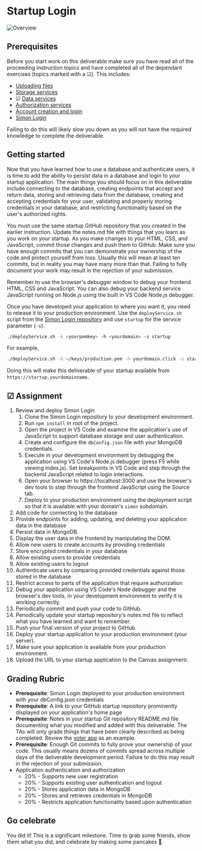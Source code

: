 # Startup Login

![Overview](../../technologies.png)

## Prerequisites

Before you start work on this deliverable make sure you have read all of the proceeding instruction topics and have completed all of the dependant exercises (topics marked with a ☑). This includes:

- [Uploading files](../uploadingFiles/uploadingFiles.md)
- [Storage services](../storageServices/storageServices.md)
- ☑ [Data services](../dataServices/dataServices.md)
- [Authorization services](../authorizationServices/authorizationServices.md)
- [Account creation and login](../login/login.md)
- [Simon Login](../../simon/simonLogin/simonLogin.md)

Failing to do this will likely slow you down as you will not have the required knowledge to complete the deliverable.

## Getting started

Now that you have learned how to use a database and authenticate users, it is time to add the ability to persist data in a database and login to your startup application. The main things you should focus on in this deliverable include connecting to the database, creating endpoints that accept and return data, storing and retrieving data from the database, creating and accepting credentials for your user, validating and properly storing credentials in your database, and restricting functionality based on the user's authorized rights.

You must use the same startup GitHub repository that you created in the earlier instruction. Update the notes.md file with things that you learn as you work on your startup. As you make changes to your HTML, CSS, and JavaScript, commit those changes and push them to GitHub. Make sure you have enough commits that you can demonstrate your ownership of the code and protect yourself from loss. Usually this will mean at least ten commits, but in reality you may have many more than that. Failing to fully document your work may result in the rejection of your submission.

Remember to use the browser's debugger window to debug your frontend HTML, CSS and JavaScript. You can also debug your backend service JavaScript running on Node.js using the built in VS Code Node.js debugger.

Once you have developed your application to where you want it, you need to release it to your production environment. Use the `deployService.sh` script from the [Simon Login repository](https://github.com/webprogramming260/simon-login/blob/main/deployService.sh) and use `startup` for the service parameter (`-s`).

```sh
./deployService.sh -k <yourpemkey> -h <yourdomain> -s startup
```

For example,

```sh
./deployService.sh -k ~/keys/production.pem -h yourdomain.click -s startup
```

Doing this will make this deliverable of your startup available from `https://startup.yourdomainname`.

## ☑ Assignment

1. Review and deploy Simon Login
   1. Clone the Simon Login repository to your development environment.
   1. Run `npm install` in root of the project.
   1. Open the project in VS Code and examine the application's use of JavaScript to support database storage and user authentication.
   1. Create and configure the `dbConfig.json` file with your MongoDB credentials.
   1. Execute in your development environment by debugging the application using VS Code's Node.js debugger (press F5 while viewing index.js). Set breakpoints in VS Code and step through the backend JavaScript related to login interactions.
   1. Open your browser to https://localhost:3000 and use the browser's dev tools to step through the frontend JavaScript using the Source tab.
   1. Deploy to your production environment using the deployment script so that it is available with your domain's `simon` subdomain.
1. Add code for connecting to the database
1. Provide endpoints for adding, updating, and deleting your application data in the database
1. Persist data in MongoDB.
1. Display the user data in the frontend by manipulating the DOM.
1. Allow new users to create accounts by providing credentials
1. Store encrypted credentials in your database
1. Allow existing users to provide credentials
1. Allow existing users to logout
1. Authenticate users by comparing provided credentials against those stored in the database
1. Restrict access to parts of the application that require authorization
1. Debug your application using VS Code's Node debugger and the browser's dev tools, in your development environment to verify it is working correctly.
1. Periodically commit and push your code to GitHub.
1. Periodically update your startup repository's notes.md file to reflect what you have learned and want to remember.
1. Push your final version of your project to GitHub.
1. Deploy your startup application to your production environment (your server).
1. Make sure your application is available from your production environment.
1. Upload the URL to your startup application to the Canvas assignment.

## Grading Rubric

- **Prerequisite**: Simon Login deployed to your production environment with your dbConfig.json credentials
- **Prerequisite**: A link to your GitHub startup repository prominently displayed on your application's home page
- **Prerequisite**: Notes in your startup Git repository README.md file documenting what you modified and added with this deliverable. The TAs will only grade things that have been clearly described as being completed. Review the [voter app](https://github.com/webprogramming260/startup-example) as an example.
- **Prerequisite**: Enough Git commits to fully prove your ownership of your code. This usually means dozens of commits spread across multiple days of the deliverable development period. Failure to do this may result in the rejection of your submission.
- Application authentication and authorization
  - 20% - Supports new user registration
  - 20% - Supports existing user authentication and logout
  - 20% - Stores application data in MongoDB
  - 20% - Stores and retrieves credentials in MongoDB
  - 20% - Restricts application functionality based upon authentication

## Go celebrate

You did it! This is a significant milestone. Time to grab some friends, show them what you did, and celebrate by making some pancakes 🥞.
